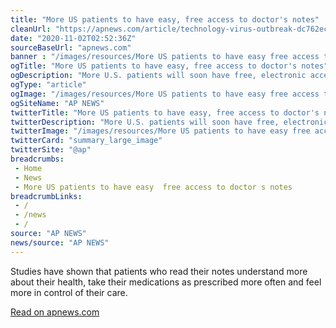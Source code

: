 ```yaml
--- 
title: "More US patients to have easy, free access to doctor's notes"
cleanUrl: "https://apnews.com/article/technology-virus-outbreak-dc762ec0fd60f363adc8e5d4ce42b7ff"
date: "2020-11-02T02:52:36Z"
sourceBaseUrl: "apnews.com"
banner : "/images/resources/More US patients to have easy free access to doctors notes.jpeg"
ogTitle: "More US patients to have easy, free access to doctor's notes"
ogDescription: "More U.S. patients will soon have free, electronic access to the notes their doctors write about them under a new federal requirement for transparency. Many health systems are opening up... "
ogType: "article"
ogImage: "/images/resources/More US patients to have easy free access to doctors notes.jpeg"
ogSiteName: "AP NEWS"
twitterTitle: "More US patients to have easy, free access to doctor's notes"
twitterDescription: "More U.S. patients will soon have free, electronic access to the notes their doctors write about them under a new federal requirement for transparency. Many health systems are opening up... "
twitterImage: "/images/resources/More US patients to have easy free access to doctors notes.jpeg"
twitterCard: "summary_large_image"
twitterSite: "@ap"
breadcrumbs:
 - Home
 - News
 - More US patients to have easy  free access to doctor s notes
breadcrumbLinks:
 - / 
 - /news
 - / 
source: "AP NEWS"
news/source: "AP NEWS"
---
```

Studies have shown that patients who read their notes understand more about their health, take their medications as prescribed more often and feel more in control of their care.  
  
[Read on apnews.com](https://apnews.com/article/technology-virus-outbreak-dc762ec0fd60f363adc8e5d4ce42b7ff)
